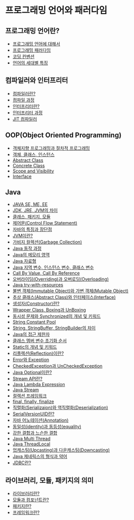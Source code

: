 # 프로그래밍 언어와 패러다임
## 프로그래밍 언어란?
- [프로그래밍 언어에 대해서](./ProgrammingLanguage.md)
- [프로그래밍 패러다임](./ProgrammingParadigm.md)
- [코딩 컨벤션](./CodingConventions.md)
- [언어의 세대별 특징]()
## 컴파일러와 인터프리터
- [컴파일러란?]()
- [컴파일 과정]()
- [인터프리터란?]()
- [인터프리터 과정]()
- [JIT 컴파일러]()
## OOP(Object Oriented Programming)
- [객체지향 프로그래밍과 절차적 프로그래밍](./OOPandPP.md) <!-- 상속, 다형성, 캡슐화, 추상화 -->
- [객체, 클래스, 인스턴스]()
- [Abstract Class]()
- [Concrete Class]()
- [Scope and Visibility]()
- [Interface]()
## Java
- [JAVA SE, ME, EE]()
- [JDK, JRE, JVM의 차이]()
- [클래스, 패키지, 모듈]()
- [제어문(Control Flow Statement)]()
- [자바의 특징과 장단점]()
- [JVM이란?]()
- [가비지 컬렉션(Garbage Collection)]() <!-- Unreachable Object, Out Of Memory 추가 -->
- [Java 동작 과정]()
- [Java의 메모리 영역]()
- [Java 자료형]()
- [Java 지역 변수, 인스턴스 변수, 클래스 변수]()
- [Call By Value, Call By Reference]()
- [오버라이딩(Overriding)과 오버로딩(Overloading)]()
- [Java try-with-resources]()
- [불변 객체(Immutable Object)와 가변 객체(Mutable Object)]()
- [추상 클래스(Abstract Class)와 인터페이스(Interface)]()
- [생성자(Constructor)란?]()
- [Wrapper Class, Boxing과 UnBoxing]()
- [동시성 문제와 Synchronized의 개념 및 키워드]()
- [String Constant Pool]()
- [String, StringBuffer, StringBuilder의 차이]()
- [Java의 접근 제한자]()
- [클래스 멤버 변수 초기화 순서]()
- [Static의 개념 및 키워드]()
- [리플렉션(Reflection)이란?]()
- [Error와 Exception]()
- [CheckedException과 UnCheckedException]()
- [Java Optional이란?]()
- [Stream API란?]()
- [Java Lambda Expression]()
- [Java Stream]()
- [컬렉션 프레임워크]()
- [final, finally, finalize]()
- [직렬화(Serializaion)와 역직렬화(Deserialization)]()
- [SerialVersionUID란?]()
- [자바 어노테이션(Annotation)]()
- [동일성(identity)과 동등성(equality)]()
- [강한 결합과 느슨한 결합]()
- [Java Multi Thread]()
- [Java ThreadLocal]()
- [업캐스팅(Upcasting)과 다운캐스팅(Downcasting)]()
- [Java 제네릭스의 형식과 약어]()
- [JDBC란?]()
## 라이브러리, 모듈, 패키지의 의미
- [라이브러리란?]()
- [모듈과 컴포넌트란?]()
- [패키지란?]()
- [프레임워크란?]()